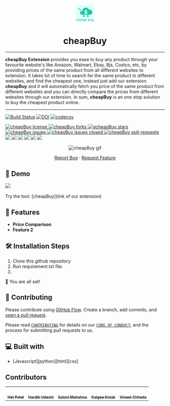 <p align="center">
  <a href="link-of-our-extension">
    <img alt="GitHub Profile Readme Generator" src="code/extension/images/cheapbuy.png" width="60" />
  </a>
</p>
<h1 align="center">
  cheapBuy
</h1>

---

**cheapBuy Extension** provides you ease to buy any product through your favourite website's like Amazon, Walmart, Ebay, Bjs, Costco, etc, by providing prices of the same product from all different websites to extension. It takes lot of time to search for the same product in different websites, and find the cheapest one, instead just add our extension **cheapBuy** and it will automatically fetch you price of the same product from different websites and you can directly compare the prices from different websites through our extension. In sum, **cheapBuy** is an one stop solution to buy the cheapest product online.

---
[![Build Status](https://app.travis-ci.com/het-patel99/cheapBuy.svg?branch=main)](https://app.travis-ci.com/github/het-patel99/cheapBuy/builds/238808731)
[![DOI](https://zenodo.org/badge/DOI/10.5281/zenodo.5540375.svg)](https://doi.org/10.5281/zenodo.5540375)
[![codecov](https://codecov.io/gh/het-patl99/cheapBuy/branch/main/graph/badge.svg?token=c99f4109-92be-4066-9813-339a00494970)](https://codecov.io/gh/het-patel99/cheapBuy/)
<!--Badges-->
<a href="https://github.com/het-patel99/cheapBuy/blob/master/LICENSE" target="blank">
<img src="https://img.shields.io/github/license/het-patel99/cheapBuy?style=flat-square" alt="cheapBuy license" />
</a>
<a href="https://github.com/het-patel99/cheapBuy/fork" target="blank">
<img src="https://img.shields.io/github/forks/het-patel99/cheapBuy?style=flat-square" alt="cheapBuy forks"/>
</a>
<a href="https://github.com/het-patel99/cheapBuy/stargazers" target="blank">
<img src="https://img.shields.io/github/stars/het-patel99/cheapBuy?style=flat-square" alt="gcheapBuy stars"/>
</a>
<a href="https://github.com/het-patel99/cheapBuy/issues" target="blank">
<img src="https://img.shields.io/github/issues/het-patel99/cheapBuy?style=flat-square" alt="cheapBuy issues"/>
</a>
<a href="https://github.com/het-patel99/cheapBuy/issues" target="blank">
<img src="https://img.shields.io/github/issues-closed/het-patel99/cheapBuy" alt="cheapBuy issues closed"/>
</a>
<a href="https://github.com/het-patel99/cheapBuy/pulls" target="blank">
<img src="https://img.shields.io/github/issues-pr/het-patel99/cheapBuy?style=flat-square" alt="cheapBuy pull-requests"/>
</a>

<a href="https://github.com/het-patel99/cheapBuy/graphs/contributors" alt="Contributors">
<img src="https://img.shields.io/github/contributors/het-patel99/cheapBuy" /></a>

<a href="https://github.com/sal0ni/cheapBuy/milestones" alt="milestones">
<img src="https://img.shields.io/github/milestones/all/het-patel99/cheapBuy" /></a> 

<a href="https://github.com/sal0ni/cheapBuy/graphs/commit-activity" alt="commit activity">
<img src="https://img.shields.io/github/commit-activity/w/het-patel99/cheapBuy" /></a> 

<a href="https://github.com/sal0ni/cheapBuy/discussions" alt="discussion">
<img src="https://img.shields.io/github/discussions/het-patel99/cheapBuy" /></a> 

<a href="https://img.shields.io/github/repo-size/het-patel99/cheapBuy" alt="repo size">
<img src="https://img.shields.io/github/repo-size/het-patel99/cheapBuy" /></a>

<a href="https://img.shields.io/tokei/lines/github/het-patel99/cheapBuy" alt="total lines">
<img src="https://img.shields.io/tokei/lines/github/het-patel99/cheapBuy" /></a> 

<!--working of extension gif-->
<p align="center"><img src="images/cheapBuy.gif" alt="cheapBuy gif" /></p>

<p align="center">
    <a href="https://github.com/het-patel99/cheapBuy/issues/new/choose">Report Bug</a>
    ·
    <a href="https://github.com/het-patel99/cheapBuy/issues/new/choose">Request Feature</a>
</p>

## 🚀 Demo 
<a href="https://het-patel99.github.io/cheapBuy" target="blank">
  <img src="https://img.shields.io/website?url=------link-of-our-extension---------------r&logo=github&style=flat-square" />
</a>
<p>
Try the tool: [cheapBuy](link of our extension)
</p>

## 🧐 Features
- **Price Comparison**
- **Feature 2**

## 🛠️ Installation Steps

1. Clone this github repository
2. Run requirement.txt file.
3. 


🌟 You are all set!

## 🍰 Contributing
Please contribute using [GitHub Flow](https://guides.github.com/introduction/flow). Create a branch, add commits, and [open a pull request](https://github.com/het=patel99/cheapBuy/compare).

Please read [`CONTRIBUTING`](CONTRIBUTING.md) for details on our [`CODE OF CONDUCT`](CODE_OF_CONDUCT.md), and the process for submitting pull requests to us.


## 💻 Built with
- [Javascript][python][html][css]

## Contributors

<table>
  <tr>
    <td align="center"><a href="https://github.com/het-patel99"><img src="https://avatars.githubusercontent.com/u/40118578?v=4" width="75px;" alt=""/><br /><sub><b>Het Patel</b></sub></a></td>
    <td align="center"><a href="https://github.com/hvudeshi"><img src="https://avatars.githubusercontent.com/u/69849039?v=4" width="75px;" alt=""/><br /><sub><b>Hardik Udeshi</b></sub></a><br /></td>
    <td align="center"><a href="https://github.com/sal0ni"><img src="https://avatars.githubusercontent.com/u/25223347?v=4" width="75px;" alt=""/><br /><sub><b>Saloni Mahatma</b></sub></a><br /></td>
    <td align="center"><a href="https://github.com/kalgeekotak99"><img src="https://avatars.githubusercontent.com/u/41386638?s=400&u=b323434b42507c474829a804556d69da82d48c3f&v=4" width="75px;" alt=""/><br /><sub><b>Kalgee Kotak</b></sub></a><br /></td>
    <td align="center"><a href="https://github.com/Vineet2311"><img src="https://avatars.githubusercontent.com/u/38115399?v=4" width="75px;" alt=""/><br /><sub><b>Vineet Chheda</b></sub></a><br /></td>
  </tr>
</table>
